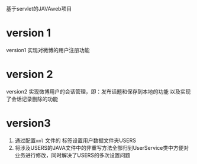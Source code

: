 <!--
 * @Author: Rdj kaisanren@gmail.com
 * @Date: 2024-11-28 20:52:48
 * @LastEditors: Rdj kaisanren@gmail.com
 * @LastEditTime: 2024-12-05 20:05:49
 * @FilePath: \undefinedd:\Intellij IDEA Community   IJ\endingwork\README.md
 * @Description: 这是默认设置,请设置`customMade`, 打开koroFileHeader查看配置 进行设置: https://github.com/OBKoro1/koro1FileHeader/wiki/%E9%85%8D%E7%BD%AE
-->
基于servlet的JAVAweb项目
# version 1
version1 实现对微博的用户注册功能
# version 2
version2 实现微博用户的会话管理，即：发布话题和保存到本地的功能 以及实现了会话记录删除的功能
# version3
1. 通过配置`xml` 文件的
            <param-name></param-name>
            <param-value></param-value>
          标签设置用户数据文件夹USERS
2. 将涉及USERS的JAVA文件中的非重写方法全部归到UserService类中方便对业务进行修改，同时解决了USERS的多次设置问题 







